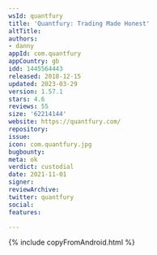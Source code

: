 ```yaml
---
wsId: quantfury
title: 'Quantfury: Trading Made Honest'
altTitle: 
authors:
- danny
appId: com.quantfury
appCountry: gb
idd: 1445564443
released: 2018-12-15
updated: 2023-03-29
version: 1.57.1
stars: 4.6
reviews: 55
size: '62214144'
website: https://quantfury.com/
repository: 
issue: 
icon: com.quantfury.jpg
bugbounty: 
meta: ok
verdict: custodial
date: 2021-11-01
signer: 
reviewArchive: 
twitter: quantfury
social: 
features: 

---
```


{% include copyFromAndroid.html %}
